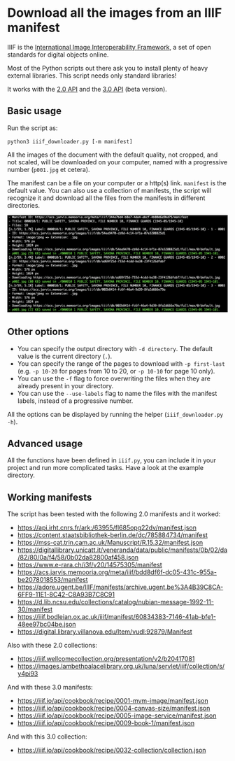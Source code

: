 # Download all the images from an IIIF manifest

IIIF is the [International Image Interoperability Framework](https://iiif.io/), a set of open standards for digital objects online.

Most of the Python scripts out there ask you to install plenty of heavy external libraries. This script needs only standard libraries!

It works with the [2.0 API](https://iiif.io/api/presentation/2.0) and the [3.0 API](https://iiif.io/api/presentation/3.0) (beta version).

## Basic usage

Run the script as:

```
python3 iiif_downloader.py [-m manifest]
```

All the images of the document with the default quality, not cropped, and not scaled, will be downloaded on your computer, named with a progressive number (`p001.jpg` et cetera).

The manifest can be a file on your computer or a http(s) link. `manifest` is the default value. You can also use a collection of manifests, the script will recognize it and download all the files from the manifests in different directories.

![Screenshot of the downloader.](img.png)

## Other options

* You can specify the output directory with `-d directory`. The default value is the current directory (`.`).
* You can specify the range of the pages to download with `-p first-last` (e.g. `-p 10-20` for pages from 10 to 20, or `-p 10-10` for page 10 only).
* You can use the `-f` flag to force overwriting the files when they are already present in your directory.
* You can use the `--use-labels` flag to name the files with the manifest labels, instead of a progressive number.

All the options can be displayed by running the helper (`iiif_downloader.py -h`).

## Advanced usage

All the functions have been defined in `iiif.py`, you can include it in your project and run more complicated tasks. Have a look at the example directory.

## Working manifests
The script has been tested with the following 2.0 manifests and it worked:
- https://api.irht.cnrs.fr/ark:/63955/fl685opg22dv/manifest.json
- https://content.staatsbibliothek-berlin.de/dc/785884734/manifest
- https://mss-cat.trin.cam.ac.uk/Manuscript/R.15.32/manifest.json
- https://digitallibrary.unicatt.it/veneranda/data/public/manifests/0b/02/da/82/80/0a/f4/58/0b02da82800af458.json
- https://www.e-rara.ch/i3f/v20/14575305/manifest
- https://acs.jarvis.memooria.org/meta/iiif/bdd8df6f-dc05-431c-955a-be2078018553/manifest
- https://adore.ugent.be/IIIF/manifests/archive.ugent.be%3A4B39C8CA-6FF9-11E1-8C42-C8A93B7C8C91
- https://d.lib.ncsu.edu/collections/catalog/nubian-message-1992-11-30/manifest
- https://iiif.bodleian.ox.ac.uk/iiif/manifest/60834383-7146-41ab-bfe1-48ee97bc04be.json
- https://digital.library.villanova.edu/Item/vudl:92879/Manifest 

Also with these 2.0 collections:
- https://iiif.wellcomecollection.org/presentation/v2/b20417081
- https://images.lambethpalacelibrary.org.uk/luna/servlet/iiif/collection/s/y4pi93

And with these 3.0 manifests:
- https://iiif.io/api/cookbook/recipe/0001-mvm-image/manifest.json
- https://iiif.io/api/cookbook/recipe/0004-canvas-size/manifest.json
- https://iiif.io/api/cookbook/recipe/0005-image-service/manifest.json
- https://iiif.io/api/cookbook/recipe/0009-book-1/manifest.json

And with this 3.0 collection:
- https://iiif.io/api/cookbook/recipe/0032-collection/collection.json
